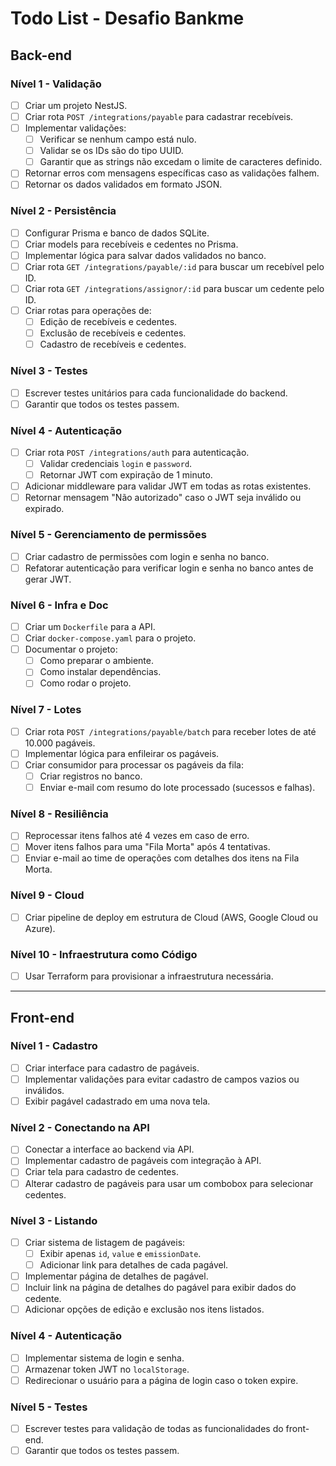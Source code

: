 # Todo List - Desafio Bankme

## Back-end

### Nível 1 - Validação
- [ ] Criar um projeto NestJS.
- [ ] Criar rota `POST /integrations/payable` para cadastrar recebíveis.
- [ ] Implementar validações:
  - [ ] Verificar se nenhum campo está nulo.
  - [ ] Validar se os IDs são do tipo UUID.
  - [ ] Garantir que as strings não excedam o limite de caracteres definido.
- [ ] Retornar erros com mensagens específicas caso as validações falhem.
- [ ] Retornar os dados validados em formato JSON.

### Nível 2 - Persistência
- [ ] Configurar Prisma e banco de dados SQLite.
- [ ] Criar models para recebíveis e cedentes no Prisma.
- [ ] Implementar lógica para salvar dados validados no banco.
- [ ] Criar rota `GET /integrations/payable/:id` para buscar um recebível pelo ID.
- [ ] Criar rota `GET /integrations/assignor/:id` para buscar um cedente pelo ID.
- [ ] Criar rotas para operações de:
  - [ ] Edição de recebíveis e cedentes.
  - [ ] Exclusão de recebíveis e cedentes.
  - [ ] Cadastro de recebíveis e cedentes.

### Nível 3 - Testes
- [ ] Escrever testes unitários para cada funcionalidade do backend.
- [ ] Garantir que todos os testes passem.

### Nível 4 - Autenticação
- [ ] Criar rota `POST /integrations/auth` para autenticação.
  - [ ] Validar credenciais `login` e `password`.
  - [ ] Retornar JWT com expiração de 1 minuto.
- [ ] Adicionar middleware para validar JWT em todas as rotas existentes.
- [ ] Retornar mensagem "Não autorizado" caso o JWT seja inválido ou expirado.

### Nível 5 - Gerenciamento de permissões
- [ ] Criar cadastro de permissões com login e senha no banco.
- [ ] Refatorar autenticação para verificar login e senha no banco antes de gerar JWT.

### Nível 6 - Infra e Doc
- [ ] Criar um `Dockerfile` para a API.
- [ ] Criar `docker-compose.yaml` para o projeto.
- [ ] Documentar o projeto:
  - [ ] Como preparar o ambiente.
  - [ ] Como instalar dependências.
  - [ ] Como rodar o projeto.

### Nível 7 - Lotes
- [ ] Criar rota `POST /integrations/payable/batch` para receber lotes de até 10.000 pagáveis.
- [ ] Implementar lógica para enfileirar os pagáveis.
- [ ] Criar consumidor para processar os pagáveis da fila:
  - [ ] Criar registros no banco.
  - [ ] Enviar e-mail com resumo do lote processado (sucessos e falhas).

### Nível 8 - Resiliência
- [ ] Reprocessar itens falhos até 4 vezes em caso de erro.
- [ ] Mover itens falhos para uma "Fila Morta" após 4 tentativas.
- [ ] Enviar e-mail ao time de operações com detalhes dos itens na Fila Morta.

### Nível 9 - Cloud
- [ ] Criar pipeline de deploy em estrutura de Cloud (AWS, Google Cloud ou Azure).

### Nível 10 - Infraestrutura como Código
- [ ] Usar Terraform para provisionar a infraestrutura necessária.

---

## Front-end

### Nível 1 - Cadastro
- [ ] Criar interface para cadastro de pagáveis.
- [ ] Implementar validações para evitar cadastro de campos vazios ou inválidos.
- [ ] Exibir pagável cadastrado em uma nova tela.

### Nível 2 - Conectando na API
- [ ] Conectar a interface ao backend via API.
- [ ] Implementar cadastro de pagáveis com integração à API.
- [ ] Criar tela para cadastro de cedentes.
- [ ] Alterar cadastro de pagáveis para usar um combobox para selecionar cedentes.

### Nível 3 - Listando
- [ ] Criar sistema de listagem de pagáveis:
  - [ ] Exibir apenas `id`, `value` e `emissionDate`.
  - [ ] Adicionar link para detalhes de cada pagável.
- [ ] Implementar página de detalhes de pagável.
- [ ] Incluir link na página de detalhes do pagável para exibir dados do cedente.
- [ ] Adicionar opções de edição e exclusão nos itens listados.

### Nível 4 - Autenticação
- [ ] Implementar sistema de login e senha.
- [ ] Armazenar token JWT no `localStorage`.
- [ ] Redirecionar o usuário para a página de login caso o token expire.

### Nível 5 - Testes
- [ ] Escrever testes para validação de todas as funcionalidades do front-end.
- [ ] Garantir que todos os testes passem.
